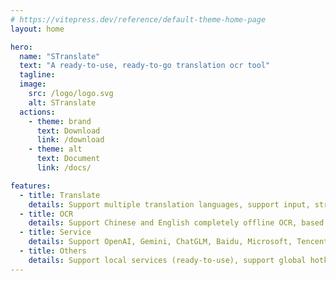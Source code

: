 ```yaml
---
# https://vitepress.dev/reference/default-theme-home-page
layout: home

hero:
  name: "STranslate"
  text: "A ready-to-use, ready-to-go translation ocr tool"
  tagline: 
  image:
    src: /logo/logo.svg
    alt: STranslate
  actions:
    - theme: brand
      text: Download
      link: /download
    - theme: alt
      text: Document
      link: /docs/

features:
  - title: Translate
    details: Support multiple translation languages, support input, stroke, screenshot, listen to clipboard, listen to mouse stroke and other translation methods, support displaying translation results of multiple services at the same time, so as to facilitate comparison of translation results.
  - title: OCR
    details: Support Chinese and English completely offline OCR, based on PaddleOCR, excellent results and fast response, support screenshots, clipboard, file OCR, support silent OCR
  - title: Service
    details: Support OpenAI, Gemini, ChatGLM, Baidu, Microsoft, Tencent, Youdao, Ali and more than a dozen other translation services to access, while also providing free APIs to choose from!
  - title: Others
    details: Support local services (ready-to-use), support global hotkey call (ready-to-use), support history traceback, support online upgrade, support custom Prompts, support QR code recognition
---
```



